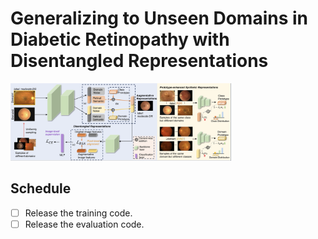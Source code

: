# Generalizing to Unseen Domains in Diabetic Retinopathy with Disentangled Representations

<div align=left>
<img src=asset/framework.png width=70% />
</div>

## Schedule

+ [ ] Release the training code.
+ [ ] Release the evaluation code.
